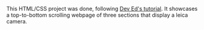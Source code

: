 This HTML/CSS project was done, following [Dev Ed's tutorial](https://www.youtube.com/watch?v=2IjyqauKumE). It showcases a top-to-bottom scrolling webpage of three sections that display a leica camera.
